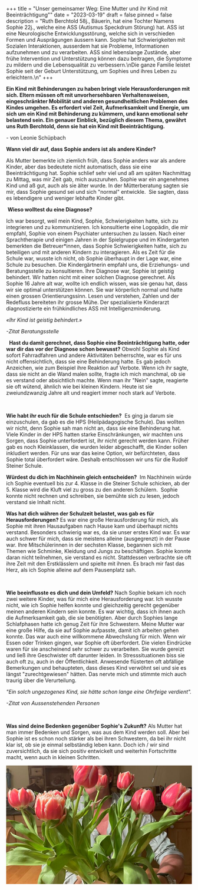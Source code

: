 +++
title = "Unser gemeinsamer Weg: Eine Mutter und ihr Kind mit Beeinträchtigung\""
date = "2023-03-19"
draft = false
pinned = false
description = "Ruth Berchtold 58j., Bäuerin, hat eine Tochter Namens Sophie 22j., welche eine ASS (Autismus Speckdrum Störung) hat. ASS ist eine Neurologische Entwicklungsstörung, welche sich in verschieden Formen und Ausprägungen äussern kann. Sophie hat Schwierigkeiten mit Sozialen Interaktionen, ausserdem hat sie Probleme, Informationen aufzunehmen und zu verarbeiten. ASS sind lebenslange Zustände, aber frühe Intervention und Unterstützung können dazu beitragen, die Symptome zu mildern und die Lebensqualität zu verbessern.\nDie ganze Familie leistet Sophie seit der Geburt Unterstützung, um Sophies und ihres Leben zu erleichtern.\n"
+++


**Ein Kind mit Behinderungen zu haben bringt viele Herausforderungen mit sich. Eltern müssen oft mit unvorhersehbaren Verhaltensweisen, eingeschränkter Mobilität und anderen gesundheitlichen Problemen des Kindes umgehen. Es erfordert viel Zeit, Aufmerksamkeit und Energie, um sich um ein Kind mit Behinderung zu kümmern, und kann emotional sehr belastend sein. Ein genauer Einblick, bezüglich diesem Thema, gewährt uns Ruth Berchtold, denn sie hat ein Kind mit Beeinträchtigung.**

\- von Leonie Schüpbach



**Wann viel dir auf, dass Sophie anders ist als andere Kinder?**

Als Mutter bemerkte ich ziemlich früh, dass Sophie anders war als andere Kinder, aber das bedeutete nicht automatisch, dass sie eine Beeinträchtigung hat. Sophie schlief sehr viel und aß am späten Nachmittag zu Mittag, was mir Zeit gab, mich auszuruhen. Sophie war ein angenehmes Kind und aß gut, auch als sie älter wurde. In der Mütterberatung sagten sie mir, dass Sophie gesund sei und sich "normal" entwickle.  Sie sagten, dass es lebendigere und weniger lebhafte Kinder gibt.

 **Wieso wolltest du eine Diagnose?**

Ich war besorgt, weil mein Kind, Sophie, Schwierigkeiten hatte, sich zu integrieren und zu kommunizieren. Ich konsultierte eine Logopädin, die mir empfahl, Sophie von einem Psychiater untersuchen zu lassen. Nach einer Sprachtherapie und einigen Jahren in der Spielgruppe und im Kindergarten bemerkten die Betreuer*innen, dass Sophie Schwierigkeiten hatte, sich zu beteiligen und mit anderen Kindern zu interagieren. Als es Zeit für die Schule war, wusste ich nicht, ob Sophie überhaupt in der Lage war, eine Schule zu besuchen. Die Kindergärtnerin empfahl uns, die Erziehungs- und Beratungsstelle zu konsultieren. Ihre Diagnose war, Sophie ist geistig behindert. Wir hatten nicht mit einer solchen Diagnose gerechnet. Als Sophie 16 Jahre alt war, wollte ich endlich wissen, was sie genau hat, dass wir sie optimal unterstützen können. Sie war körperlich normal und hatte einen grossen Orientierungssinn. Lesen und verstehen, Zahlen und der Redefluss bereiteten ihr grosse Mühe. Der spezialisierte Kinderarzt diagnostizierte ein frühkindliches ASS mit Intelligenzminderung.



*«Ihr Kind ist geistig behindert.»*

*\-Zitat Beratungsstelle*





  **Hast du damit gerechnet, dass Sophie eine Beeinträchtigung hatte, oder war dir das vor der Diagnose schon bewusst?**  Obwohl Sophie als Kind sofort Fahrradfahren und andere Aktivitäten beherrschte, war es für uns nicht offensichtlich, dass sie eine Behinderung hatte. Es gab jedoch Anzeichen, wie zum Beispiel ihre Reaktion auf Verbote. Wenn ich ihr sagte, dass sie nicht an die Wand malen sollte, fragte ich mich manchmal, ob sie es verstand oder absichtlich machte. Wenn man ihr "Nein" sagte, reagierte sie oft wütend, ähnlich wie bei kleinen Kindern. Heute ist sie zweiundzwanzig Jahre alt und reagiert immer noch stark auf Verbote.

 

**Wie habt ihr euch für die Schule entschieden?**  Es ging ja darum sie einzuschulen, da gab es die HPS (Heilpädagogische Schule). Das wollten wir nicht, denn Sophie sah man nicht an, dass sie eine Behinderung hat. Viele Kinder in der HPS hatten starke Einschränkungen, wir machten uns Sorgen, dass Sophie unterfordert ist, ihr nicht gerecht werden kann. Früher gab es noch Kleinklassen, die wurden leider abgeschafft, die Kinder sollen inkludiert werden. Für uns war das keine Option, wir befürchteten, dass Sophie total überfordert wäre. Deshalb entschlossen wir uns für die Rudolf Steiner Schule.

**Würdest du dich im Nachhinein gleich entscheiden?**  Im Nachhinein würde ich Sophie eventuell bis zur 4. Klasse in die Steiner Schule schicken, ab der  5. Klasse wird die Kluft viel zu gross zu den anderen Schülern.  Sophie konnte nicht rechnen und schreiben, sie bemühte sich zu lesen, jedoch verstand sie Inhalt nicht.

**Was hat dich währen der Schulzeit belastet, was gab es für Herausforderungen?**  Es war eine große Herausforderung für mich, als Sophie mit ihren Hausaufgaben nach Hause kam und überhaupt nichts verstand. Besonders schwierig war es, da sie unser erstes Kind war. Es war auch schwer für mich, dass sie meistens alleine (ausgegrenzt) in der Pause war. Ihre Mitschülerinnen in der sechsten Klasse, begannen sich mit Themen wie Schminke, Kleidung und Jungs zu beschäftigen. Sophie konnte daran nicht teilnehmen, sie verstand es nicht. Stattdessen verbrachte sie oft ihre Zeit mit den Erstklässlern und spielte mit ihnen. Es brach mir fast das Herz, als ich Sophie alleine auf dem Pausenplatz sah.

 

**Wie beeinflusste es dich und dein Umfeld?**  Nach Sophie bekam ich noch zwei weitere Kinder, was für mich eine Herausforderung war. Ich wusste nicht, wie ich Sophie helfen konnte und gleichzeitig gerecht gegenüber meinen anderen Kindern sein konnte. Es war wichtig, dass ich ihnen auch die Aufmerksamkeit gab, die sie benötigten. Aber durch Sophies lange Schlafphasen hatte ich genug Zeit für ihre Schwestern. Meine Mutter war eine große Hilfe, da sie auf Sophie aufpasste, damit ich arbeiten gehen konnte. Das war auch eine willkommene Abwechslung für mich. Wenn wir Essen oder Trinken gingen, war Sophie oft überfordert. Die vielen Eindrücke waren für sie anscheinend sehr schwer zu verarbeiten. Sie wurde gereizt und ließ ihre Geschwister oft darunter leiden. In Stresssituationen biss sie auch oft zu, auch in der Öffentlichkeit. Anwesende flüsterten oft abfällige Bemerkungen und behaupteten, dass dieses Kind verwöhnt sei und sie es längst "zurechtgewiesen" hätten. Das nervte mich und stimmte mich auch traurig über die Verurteilung.







*"Ein solch ungezogenes Kind, sie hätte schon lange eine Ohrfeige verdient".*

*\-Zitat von Aussenstehenden Personen*



 

**Was sind deine Bedenken gegenüber Sophie's Zukunft?** Als Mutter hat man immer Bedenken und Sorgen, was aus dem Kind werden soll. Aber bei Sophie ist es schon noch stärker als bei ihren Schwestern, da bei ihr nicht klar ist, ob sie je einmal selbständig leben kann. Doch ich / wir sind zuversichtlich, da sie sich positiv entwickelt und weiterhin Fortschritte macht, wenn auch in kleinen Schritten.

![Foto von Ruth Berchdolt](whatsapp-bild-2023-03-19-um-22.32.52-1-.jpg)